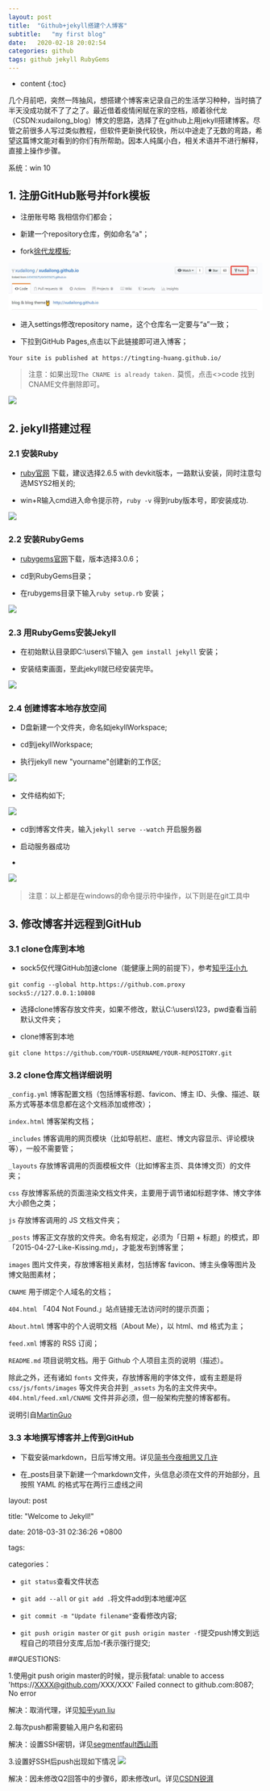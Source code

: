 ```yaml
---
layout: post
title:  "Github+jekyll搭建个人博客"
subtitle:   "my first blog"
date:   2020-02-18 20:02:54
categories: github
tags: github jekyll RubyGems
---
```


* content
{:toc}

几个月前吧，突然一阵抽风，想搭建个博客来记录自己的生活学习种种，当时搞了半天没成功就不了了之了。最近借着疫情闲赋在家的空档，顺着徐代龙（CSDN:xudailong_blog）博文的思路，选择了在github上用jekyll搭建博客。尽管之前很多人写过类似教程，但软件更新换代较快，所以中途走了无数的弯路，希望这篇博文能对看到的你们有所帮助。因本人纯属小白，相关术语并不进行解释，直接上操作步骤。


系统：win 10

## 1. 注册GitHub账号并fork模板

* 注册账号略 我相信你们都会；

* 新建一个repository仓库，例如命名“a"；

* fork[徐代龙模板](https://github.com/xudailong/xudailong.github.io);

![](https://raw.githubusercontent.com/tingting-huang/PicGo/master/blog_files/img/PicGo-GitHub-PicBed/fork.jpg)

* 进入settings修改repository name，这个仓库名一定要与“a”一致；

* 下拉到GitHub Pages,点击以下此链接即可进入博客；

```Your site is published at https://tingting-huang.github.io/```

>注意：如果出现```The CNAME is already taken.``` 莫慌，点击<>code 找到CNAME文件删除即可。

![](https://raw.githubusercontent.com/tingting-huang/PicGo/master/blog_files/img/PicGo-GitHub-PicBed/delete_cname.jpg)

## 2. jekyll搭建过程
### 2.1 安装Ruby
* [ruby官网](https://rubyinstaller.org/downloads/) 下载，建议选择2.6.5 with devkit版本，一路默认安装，同时注意勾选MSYS2相关的;

* win+R输入cmd进入命令提示符，```ruby -v``` 得到ruby版本号，即安装成功.

![](https://raw.githubusercontent.com/tingting-huang/PicGo/master/blog_files/img/PicGo-GitHub-PicBed/ruby_v.jpg)
### 2.2 安装RubyGems
* [rubygems官网](https://rubygems.org/pages/download)下载，版本选择3.0.6； 

* cd到RubyGems目录；   

* 在rubygems目录下输入```ruby setup.rb``` 安装；   

![](https://raw.githubusercontent.com/tingting-huang/PicGo/master/blog_files/img/PicGo-GitHub-PicBed/安装rubygems.png) 
### 2.3 用RubyGems安装Jekyll
* 在初始默认目录即C:\users\下输入``` gem install jekyll``` 安装；   

* 安装结束画面，至此jekyll就已经安装完毕。

![](https://raw.githubusercontent.com/tingting-huang/PicGo/master/blog_files/img/PicGo-GitHub-PicBed/jekyll安装成功.png)
### 2.4 创建博客本地存放空间
* D盘新建一个文件夹，命名如jekyllWorkspace;

* cd到jekyllWorkspace;   

* 执行jekyll new "yourname"创建新的工作区;   

![](https://raw.githubusercontent.com/tingting-huang/PicGo/master/blog_files/img/PicGo-GitHub-PicBed/jekyllnew_tt.jpg)

* 文件结构如下;

![](https://raw.githubusercontent.com/tingting-huang/PicGo/master/blog_files/img/PicGo-GitHub-PicBed/本地文件结构.png)

* cd到博客文件夹，输入```jekyll serve --watch``` 开启服务器   

* 启动服务器成功
* 
![](https://raw.githubusercontent.com/tingting-huang/PicGo/master/blog_files/img/PicGo-GitHub-PicBed/启动服务器watch.png)


>注意：以上都是在windows的命令提示符中操作，以下则是在git工具中
## 3. 修改博客并远程到GitHub
### 3.1 clone仓库到本地
* sock5仅代理GitHub加速clone（能健康上网的前提下），参考[知乎汪小九](https://www.zhihu.com/question/27159393)

```git config --global http.https://github.com.proxy socks5://127.0.0.1:10808```

* 选择clone博客存放文件夹，如果不修改，默认C:\users\123，pwd查看当前默认文件夹；

* clone博客到本地

```git clone https://github.com/YOUR-USERNAME/YOUR-REPOSITORY.git``` 
### 3.2 clone仓库文档详细说明
```_config.yml``` 博客配置文档（包括博客标题、favicon、博主 ID、头像、描述、联系方式等基本信息都在这个文档添加或修改）；

```index.html``` 博客架构文档；

```_includes``` 博客调用的网页模块（比如导航栏、底栏、博文内容显示、评论模块等），一般不需要管；

```_layouts``` 存放博客调用的页面模板文件（比如博客主页、具体博文页）的文件夹；

```css``` 存放博客系统的页面渲染文档文件夹，主要用于调节诸如标题字体、博文字体大小颜色之类；

```js``` 存放博客调用的 JS 文档文件夹；

```_posts``` 博客正文存放的文件夹。命名有规定，必须为「日期 + 标题」的模式，即「2015-04-27-Like-Kissing.md」，才能发布到博客里；

```images``` 图片文件夹，存放博客相关素材，包括博客 favicon、博主头像等图片及博文贴图素材；

```CNAME``` 用于绑定个人域名的文档；

```404.html``` 「404 Not Found.」站点链接无法访问时的提示页面；

```About.html``` 博客中的个人说明文档（About Me），以 html、md 格式为主；

```feed.xml``` 博客的 RSS 订阅；

```README.md``` 项目说明文档。用于 Github 个人项目主页的说明（描述）。

除此之外，还有诸如 ```fonts``` 文件夹，存放博客用的字体文件，或有主题是将 ```css/js/fonts/images``` 等文件夹合并到 ```_assets``` 为名的主文件夹中。```404.html/feed.xml/CNAME``` 文件并非必须，但一般架构完整的博客都有。

说明引自[MartinGuo](https://martinguo.github.io/blog/2015/10/19/Build-Your-First-GitHub-Pages-Blog/)
### 3.3 本地撰写博客并上传到GitHub
* 下载安装markdown，日后写博文用。详见[简书今夜相思又几许](https://www.jianshu.com/p/5604996dcdbb)

* 在_posts目录下新建一个markdown文件，头信息必须在文件的开始部分，且按照 YAML 的格式写在两行三虚线之间

layout: post

title:  "Welcome to Jekyll!"

date:   2018-03-31 02:36:26 +0800

tags:

categories：

* ```git status```查看文件状态

* ```git add --all```  or  ```git add .```将文件add到本地缓冲区

* ```git commit -m "Update filename"```查看修改内容; 

* ```git push origin master```  or  ```git push origin master -f```提交push博文到远程自己的项目分支库,后加-f表示强行提交;

##QUESTIONS:

1.使用git push origin master的时候，提示我fatal: unable to access 'https://XXXX@github.com/XXX/XXX' Failed connect to github.com:8087; No error

解决：取消代理，详见[知乎yun liu](https://www.zhihu.com/question/26954892)

2.每次push都需要输入用户名和密码

解决：设置SSH密钥，详见[segmentfault西山雨](https://segmentfault.com/a/1190000002645623#comment-area)

3.设置好SSH后push出现如下情况
![](https://raw.githubusercontent.com/tingting-huang/PicGo/master/blog_files/img/PicGo-GitHub-PicBed/pusherror.png)

解决：因未修改Q2回答中的步骤6，即未修改url。详见[CSDN锐湃](https://blog.csdn.net/chuyouyinghe/article/details/79071859)


